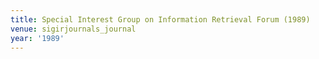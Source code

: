 ```yaml
---
title: Special Interest Group on Information Retrieval Forum (1989)
venue: sigirjournals_journal
year: '1989'
---
```

